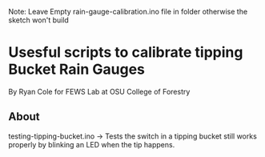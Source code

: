 Note: Leave Empty rain-gauge-calibration.ino file in folder otherwise the sketch won't build

# Usesful scripts to calibrate tipping Bucket Rain Gauges
By Ryan Cole for FEWS Lab at OSU College of Forestry

## About
testing-tipping-bucket.ino -> Tests the switch in a tipping bucket still works properly by blinking an LED when the tip happens.

